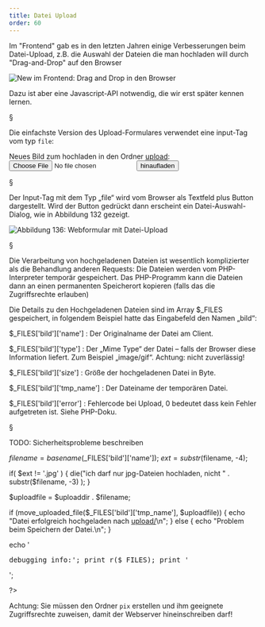 ```yaml
---
title: Datei Upload
order: 60
---
```



Im "Frontend" gab es in den letzten Jahren einige Verbesserungen beim
Datei-Upload, z.B. die Auswahl der Dateien die man hochladen will
durch "Drag-and-Drop" auf den Browser

![New im Frontend: Drag and Drop in den Browser](/images/drag-and-drop-upload.png)

Dazu ist aber eine Javascript-API notwendig, die wir erst
später kennen lernen.

§

Die einfachste Version des Upload-Formulares verwendet eine input-Tag
vom typ `file`:


<php>
<form action="upload.php" method="post" enctype="multipart/form-data">
  Neues Bild zum hochladen in den Ordner <a href='pix/'>upload</a>: 
  <input type="file" name="bild">
  <input type="submit" value="hinaufladen">
</form>
</php>

§

Der Input-Tag mit dem Typ „file“ wird vom Browser als Textfeld plus Button dargestellt. Wird der Button gedrückt dann erscheint ein Datei-Auswahl-Dialog, wie in Abbildung 132 gezeigt.

![Abbildung 136: Webformular mit Datei-Upload](/images/image345.png)

§

Die Verarbeitung von hochgeladenen Dateien ist wesentlich komplizierter als die Behandlung anderen Requests: Die Dateien werden vom PHP-Interpreter temporär gespeichert. Das PHP-Programm kann die Dateien dann an einen permanenten Speicherort kopieren (falls das die Zugriffsrechte erlauben)

Die Details zu den Hochgeladenen Dateien sind im Array $_FILES gespeichert, in folgendem Beispiel hatte das Eingabefeld den Namen „bild“: 

$_FILES['bild']['name']
: Der Originalname der Datei am Client. 

$_FILES['bild']['type']
: Der „Mime Type“ der Datei – falls der Browser diese Information liefert. Zum Beispiel „image/gif“. Achtung: nicht zuverlässig! 

$_FILES['bild']['size']
: Größe der hochgeladenen Datei in Byte. 

$_FILES['bild']['tmp_name']
: Der Dateiname der temporären Datei. 

$_FILES['bild']['error']
: Fehlercode bei Upload, 0 bedeutet dass kein Fehler aufgetreten ist. Siehe PHP-Doku.

§

TODO: Sicherheitsprobleme beschreiben

<php>
<?php
$uploaddir = dirname( $_SERVER["SCRIPT_FILENAME"] ) . "/pix/";

$filename = basename($_FILES['bild']['name']);
$ext = substr($filename, -4);

if( $ext != '.jpg' ) {
   die("ich darf nur jpg-Dateien hochladen, nicht " . substr($filename, -3) );
}

$uploadfile = $uploaddir . $filename;

if (move_uploaded_file($_FILES['bild']['tmp_name'], $uploadfile)) {
  echo "Datei erfolgreich hochgeladen nach <a href='upload/'>upload/</a>\n";
} else {
  echo "Problem beim Speichern der Datei.\n";
}

echo '<pre>debugging info:';
print_r($_FILES);
print '</pre>';

?>
</php>

Achtung: Sie müssen den Ordner `pix` erstellen und ihm geeignete Zugriffsrechte zuweisen, damit der Webserver hineinschreiben darf!



